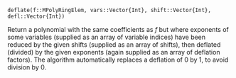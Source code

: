 ```
deflate(f::MPolyRingElem, vars::Vector{Int}, shift::Vector{Int}, defl::Vector{Int})
```

Return a polynomial with the same coefficients as $f$ but where exponents of some variables (supplied as an array of variable indices) have been reduced by the given shifts (supplied as an array of shifts), then deflated (divided) by the given exponents (again supplied as an array of deflation factors). The algorithm automatically replaces a deflation of $0$ by $1$, to avoid division by $0$.
